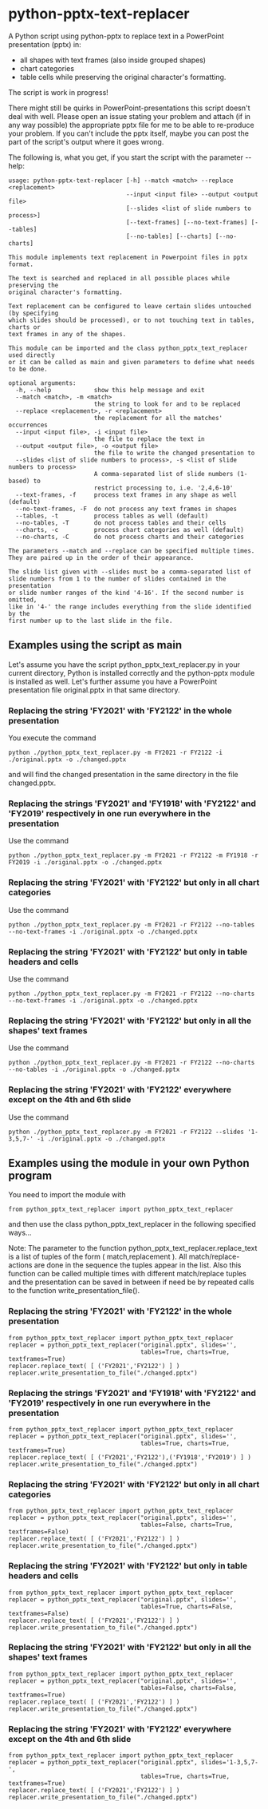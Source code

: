 # python-pptx-text-replacer #

A Python script using python-pptx to replace text in a PowerPoint presentation (pptx) in:
  - all shapes with text frames (also inside grouped shapes)
  - chart categories
  - table cells
while preserving the original character's formatting.

The script is work in progress!

There might still be quirks in PowerPoint-presentations this script doesn't deal with well. Please open an issue stating your problem and attach (if in any way possible) the appropriate pptx file for me to be able to re-produce your problem. If you can't include the pptx itself, maybe you can post the part of the script's output where it goes wrong.

The following is, what you get, if you start the script with the parameter --help:

```
usage: python-pptx-text-replacer [-h] --match <match> --replace <replacement>
                                 --input <input file> --output <output file>
                                 [--slides <list of slide numbers to process>]
                                 [--text-frames] [--no-text-frames] [--tables]
                                 [--no-tables] [--charts] [--no-charts]

This module implements text replacement in Powerpoint files in pptx format.

The text is searched and replaced in all possible places while preserving the
original character's formatting.

Text replacement can be configured to leave certain slides untouched (by specifying
which slides should be processed), or to not touching text in tables, charts or
text frames in any of the shapes.

This module can be imported and the class python_pptx_text_replacer used directly
or it can be called as main and given parameters to define what needs to be done.

optional arguments:
  -h, --help            show this help message and exit
  --match <match>, -m <match>
                        the string to look for and to be replaced
  --replace <replacement>, -r <replacement>
                        the replacement for all the matches' occurrences
  --input <input file>, -i <input file>
                        the file to replace the text in
  --output <output file>, -o <output file>
                        the file to write the changed presentation to
  --slides <list of slide numbers to process>, -s <list of slide numbers to process>
                        A comma-separated list of slide numbers (1-based) to
                        restrict processing to, i.e. '2,4,6-10'
  --text-frames, -f     process text frames in any shape as well (default)
  --no-text-frames, -F  do not process any text frames in shapes
  --tables, -t          process tables as well (default)
  --no-tables, -T       do not process tables and their cells
  --charts, -c          process chart categories as well (default)
  --no-charts, -C       do not process charts and their categories

The parameters --match and --replace can be specified multiple times.
They are paired up in the order of their appearance.

The slide list given with --slides must be a comma-separated list of
slide numbers from 1 to the number of slides contained in the presentation
or slide number ranges of the kind '4-16'. If the second number is omitted,
like in '4-' the range includes everything from the slide identified by the
first number up to the last slide in the file.
```

## Examples using the script as main ##

Let's assume you have the script python_pptx_text_replacer.py in your current directory, Python is installed correctly and the python-pptx module is installed as well.
Let's further assume you have a PowerPoint presentation file original.pptx in that same directory.

### Replacing the string 'FY2021' with 'FY2122' in the whole presentation ###

You execute the command

```
python ./python_pptx_text_replacer.py -m FY2021 -r FY2122 -i ./original.pptx -o ./changed.pptx
```

and will find the changed presentation in the same directory in the file changed.pptx.

### Replacing the strings 'FY2021' and 'FY1918' with 'FY2122' and 'FY2019' respectively in one run everywhere in the presentation ###
Use the command

```
python ./python_pptx_text_replacer.py -m FY2021 -r FY2122 -m FY1918 -r FY2019 -i ./original.pptx -o ./changed.pptx
```

### Replacing the string 'FY2021' with 'FY2122' but only in all chart categories ###
Use the command

```
python ./python_pptx_text_replacer.py -m FY2021 -r FY2122 --no-tables --no-text-frames -i ./original.pptx -o ./changed.pptx
```

### Replacing the string 'FY2021' with 'FY2122' but only in table headers and cells ###
Use the command

```
python ./python_pptx_text_replacer.py -m FY2021 -r FY2122 --no-charts --no-text-frames -i ./original.pptx -o ./changed.pptx
```

### Replacing the string 'FY2021' with 'FY2122' but only in all the shapes' text frames ###
Use the command

```
python ./python_pptx_text_replacer.py -m FY2021 -r FY2122 --no-charts --no-tables -i ./original.pptx -o ./changed.pptx
```

### Replacing the string 'FY2021' with 'FY2122' everywhere except on the 4th and 6th slide ###
Use the command

```
python ./python_pptx_text_replacer.py -m FY2021 -r FY2122 --slides '1-3,5,7-' -i ./original.pptx -o ./changed.pptx
```

## Examples using the module in your own Python program ##

You need to import the module with

```
from python_pptx_text_replacer import python_pptx_text_replacer
```
and then use the class python_pptx_text_replacer in the following specified ways...

Note: The parameter to the function python_pptx_text_replacer.replace_text is a list of tuples of the form ( match,replacement ). All match/replace-actions are done in the sequence the tuples appear in the list. Also this function can be called multiple times with different match/replace tuples and the presentation can be saved in between if need be by repeated calls to the function write_presentation_file().

### Replacing the string 'FY2021' with 'FY2122' in the whole presentation ###

```
from python_pptx_text_replacer import python_pptx_text_replacer
replacer = python_pptx_text_replacer("original.pptx", slides='',
                                     tables=True, charts=True, textframes=True)
replacer.replace_text( [ ('FY2021','FY2122') ] )
replacer.write_presentation_to_file("./changed.pptx")
```

### Replacing the strings 'FY2021' and 'FY1918' with 'FY2122' and 'FY2019' respectively in one run everywhere in the presentation ###

```
from python_pptx_text_replacer import python_pptx_text_replacer
replacer = python_pptx_text_replacer("original.pptx", slides='',
                                     tables=True, charts=True, textframes=True)
replacer.replace_text( [ ('FY2021','FY2122'),('FY1918','FY2019') ] )
replacer.write_presentation_to_file("./changed.pptx")
```

### Replacing the string 'FY2021' with 'FY2122' but only in all chart categories ###

```
from python_pptx_text_replacer import python_pptx_text_replacer
replacer = python_pptx_text_replacer("original.pptx", slides='',
                                     tables=False, charts=True, textframes=False)
replacer.replace_text( [ ('FY2021','FY2122') ] )
replacer.write_presentation_to_file("./changed.pptx")
```

### Replacing the string 'FY2021' with 'FY2122' but only in table headers and cells ###

```
from python_pptx_text_replacer import python_pptx_text_replacer
replacer = python_pptx_text_replacer("original.pptx", slides='',
                                     tables=True, charts=False, textframes=False)
replacer.replace_text( [ ('FY2021','FY2122') ] )
replacer.write_presentation_to_file("./changed.pptx")
```

### Replacing the string 'FY2021' with 'FY2122' but only in all the shapes' text frames ###

```
from python_pptx_text_replacer import python_pptx_text_replacer
replacer = python_pptx_text_replacer("original.pptx", slides='',
                                     tables=False, charts=False, textframes=True)
replacer.replace_text( [ ('FY2021','FY2122') ] )
replacer.write_presentation_to_file("./changed.pptx")
```

### Replacing the string 'FY2021' with 'FY2122' everywhere except on the 4th and 6th slide ###

```
from python_pptx_text_replacer import python_pptx_text_replacer
replacer = python_pptx_text_replacer("original.pptx", slides='1-3,5,7-',
                                     tables=True, charts=True, textframes=True)
replacer.replace_text( [ ('FY2021','FY2122') ] )
replacer.write_presentation_to_file("./changed.pptx")
```
